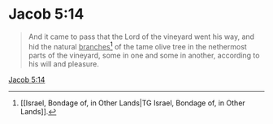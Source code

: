 # Jacob 5:14

> And it came to pass that the Lord of the vineyard went his way, and hid the natural <u>branches</u>[^a] of the tame olive tree in the nethermost parts of the vineyard, some in one and some in another, according to his will and pleasure.

[Jacob 5:14](https://www.churchofjesuschrist.org/study/scriptures/bofm/jacob/5?lang=eng&id=p14#p14)


[^a]: [[Israel, Bondage of, in Other Lands|TG Israel, Bondage of, in Other Lands]].  
